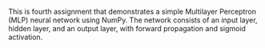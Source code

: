 This is fourth assignment that demonstrates a simple Multilayer Perceptron (MLP) neural network using NumPy. The network consists of an input layer, hidden layer, and an output layer, with forward propagation and sigmoid activation.
